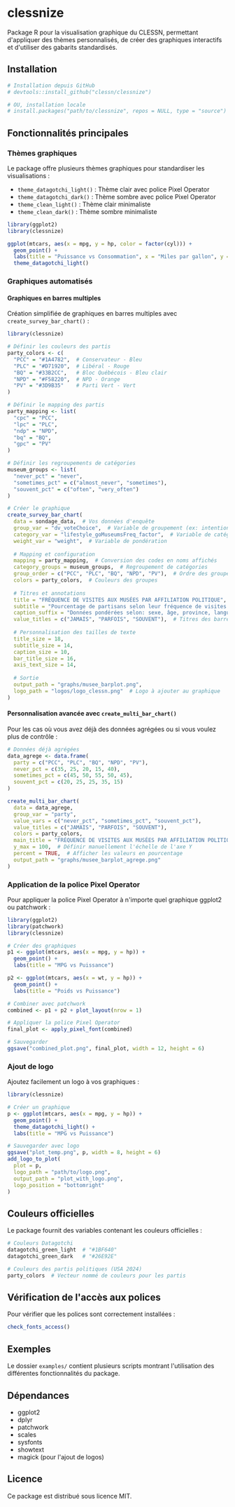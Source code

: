 # clessnize

Package R pour la visualisation graphique du CLESSN, permettant d'appliquer des thèmes personnalisés, de créer des graphiques interactifs et d'utiliser des gabarits standardisés.

## Installation

```r
# Installation depuis GitHub
# devtools::install_github("clessn/clessnize")

# OU, installation locale
# install.packages("path/to/clessnize", repos = NULL, type = "source")
```

## Fonctionnalités principales

### Thèmes graphiques

Le package offre plusieurs thèmes graphiques pour standardiser les visualisations :

- `theme_datagotchi_light()` : Thème clair avec police Pixel Operator
- `theme_datagotchi_dark()` : Thème sombre avec police Pixel Operator
- `theme_clean_light()` : Thème clair minimaliste
- `theme_clean_dark()` : Thème sombre minimaliste

```r
library(ggplot2)
library(clessnize)

ggplot(mtcars, aes(x = mpg, y = hp, color = factor(cyl))) +
  geom_point() +
  labs(title = "Puissance vs Consommation", x = "Miles par gallon", y = "Chevaux") +
  theme_datagotchi_light()
```

### Graphiques automatisés

#### Graphiques en barres multiples

Création simplifiée de graphiques en barres multiples avec `create_survey_bar_chart()` :

```r
library(clessnize)

# Définir les couleurs des partis
party_colors <- c(
  "PCC" = "#1A4782",  # Conservateur - Bleu
  "PLC" = "#D71920",  # Libéral - Rouge
  "BQ" = "#33B2CC",   # Bloc Québécois - Bleu clair
  "NPD" = "#F58220",  # NPD - Orange
  "PV" = "#3D9B35"    # Parti Vert - Vert
)

# Définir le mapping des partis
party_mapping <- list(
  "cpc" = "PCC",
  "lpc" = "PLC",
  "ndp" = "NPD",
  "bq" = "BQ",
  "gpc" = "PV"
)

# Définir les regroupements de catégories
museum_groups <- list(
  "never_pct" = "never",
  "sometimes_pct" = c("almost_never", "sometimes"),
  "souvent_pct" = c("often", "very_often")
)

# Créer le graphique
create_survey_bar_chart(
  data = sondage_data,  # Vos données d'enquête
  group_var = "dv_voteChoice",  # Variable de groupement (ex: intention de vote)
  category_var = "lifestyle_goMuseumsFreq_factor",  # Variable de catégorie (ex: fréquence de visites)
  weight_var = "weight",  # Variable de pondération
  
  # Mapping et configuration
  mapping = party_mapping,  # Conversion des codes en noms affichés
  category_groups = museum_groups,  # Regroupement de catégories
  group_order = c("PCC", "PLC", "BQ", "NPD", "PV"),  # Ordre des groupes
  colors = party_colors,  # Couleurs des groupes
  
  # Titres et annotations
  title = "FRÉQUENCE DE VISITES AUX MUSÉES PAR AFFILIATION POLITIQUE",
  subtitle = "Pourcentage de partisans selon leur fréquence de visites aux musées",
  caption_suffix = "Données pondérées selon: sexe, âge, province, langue, niveau d'éducation",
  value_titles = c("JAMAIS", "PARFOIS", "SOUVENT"),  # Titres des barres
  
  # Personnalisation des tailles de texte
  title_size = 18,
  subtitle_size = 14,
  caption_size = 10,
  bar_title_size = 16,
  axis_text_size = 14,
  
  # Sortie
  output_path = "graphs/musee_barplot.png",
  logo_path = "logos/logo_clessn.png"  # Logo à ajouter au graphique
)
```

#### Personnalisation avancée avec `create_multi_bar_chart()`

Pour les cas où vous avez déjà des données agrégées ou si vous voulez plus de contrôle :

```r
# Données déjà agrégées
data_agrege <- data.frame(
  party = c("PCC", "PLC", "BQ", "NPD", "PV"),
  never_pct = c(35, 25, 20, 15, 40),
  sometimes_pct = c(45, 50, 55, 50, 45),
  souvent_pct = c(20, 25, 25, 35, 15)
)

create_multi_bar_chart(
  data = data_agrege,
  group_var = "party",
  value_vars = c("never_pct", "sometimes_pct", "souvent_pct"),
  value_titles = c("JAMAIS", "PARFOIS", "SOUVENT"),
  colors = party_colors,
  main_title = "FRÉQUENCE DE VISITES AUX MUSÉES PAR AFFILIATION POLITIQUE",
  y_max = 100,  # Définir manuellement l'échelle de l'axe Y
  percent = TRUE,  # Afficher les valeurs en pourcentage
  output_path = "graphs/musee_barplot_agrege.png"
)
```

### Application de la police Pixel Operator

Pour appliquer la police Pixel Operator à n'importe quel graphique ggplot2 ou patchwork :

```r
library(ggplot2)
library(patchwork)
library(clessnize)

# Créer des graphiques
p1 <- ggplot(mtcars, aes(x = mpg, y = hp)) + 
  geom_point() + 
  labs(title = "MPG vs Puissance")

p2 <- ggplot(mtcars, aes(x = wt, y = hp)) + 
  geom_point() + 
  labs(title = "Poids vs Puissance")

# Combiner avec patchwork
combined <- p1 + p2 + plot_layout(nrow = 1)

# Appliquer la police Pixel Operator
final_plot <- apply_pixel_font(combined)

# Sauvegarder
ggsave("combined_plot.png", final_plot, width = 12, height = 6)
```

### Ajout de logo

Ajoutez facilement un logo à vos graphiques :

```r
library(clessnize)

# Créer un graphique
p <- ggplot(mtcars, aes(x = mpg, y = hp)) + 
  geom_point() + 
  theme_datagotchi_light() +
  labs(title = "MPG vs Puissance")

# Sauvegarder avec logo
ggsave("plot_temp.png", p, width = 8, height = 6)
add_logo_to_plot(
  plot = p,
  logo_path = "path/to/logo.png",
  output_path = "plot_with_logo.png",
  logo_position = "bottomright"
)
```

## Couleurs officielles

Le package fournit des variables contenant les couleurs officielles :

```r
# Couleurs Datagotchi
datagotchi_green_light  # "#1BF640"
datagotchi_green_dark   # "#26E92E"

# Couleurs des partis politiques (USA 2024)
party_colors  # Vecteur nommé de couleurs pour les partis
```

## Vérification de l'accès aux polices

Pour vérifier que les polices sont correctement installées :

```r
check_fonts_access()
```

## Exemples

Le dossier `examples/` contient plusieurs scripts montrant l'utilisation des différentes fonctionnalités du package.

## Dépendances

- ggplot2
- dplyr
- patchwork
- scales
- sysfonts
- showtext
- magick (pour l'ajout de logos)

## Licence

Ce package est distribué sous licence MIT.
